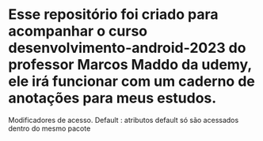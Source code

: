 # Esse repositório foi criado para acompanhar o curso desenvolvimento-android-2023 do professor Marcos Maddo da udemy, ele irá funcionar com um caderno de anotações para meus estudos.
Modificadores de acesso.
Default : atributos default só são acessados dentro do mesmo pacote

